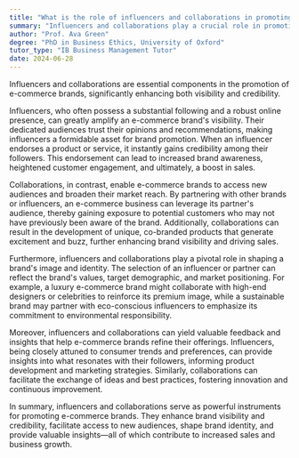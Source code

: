 ```yaml
---
title: "What is the role of influencers and collaborations in promoting e-commerce brands?"
summary: "Influencers and collaborations play a crucial role in promoting e-commerce brands by enhancing visibility and credibility."
author: "Prof. Ava Green"
degree: "PhD in Business Ethics, University of Oxford"
tutor_type: "IB Business Management Tutor"
date: 2024-06-28
---
```


Influencers and collaborations are essential components in the promotion of e-commerce brands, significantly enhancing both visibility and credibility.

Influencers, who often possess a substantial following and a robust online presence, can greatly amplify an e-commerce brand's visibility. Their dedicated audiences trust their opinions and recommendations, making influencers a formidable asset for brand promotion. When an influencer endorses a product or service, it instantly gains credibility among their followers. This endorsement can lead to increased brand awareness, heightened customer engagement, and ultimately, a boost in sales.

Collaborations, in contrast, enable e-commerce brands to access new audiences and broaden their market reach. By partnering with other brands or influencers, an e-commerce business can leverage its partner's audience, thereby gaining exposure to potential customers who may not have previously been aware of the brand. Additionally, collaborations can result in the development of unique, co-branded products that generate excitement and buzz, further enhancing brand visibility and driving sales.

Furthermore, influencers and collaborations play a pivotal role in shaping a brand's image and identity. The selection of an influencer or partner can reflect the brand's values, target demographic, and market positioning. For example, a luxury e-commerce brand might collaborate with high-end designers or celebrities to reinforce its premium image, while a sustainable brand may partner with eco-conscious influencers to emphasize its commitment to environmental responsibility.

Moreover, influencers and collaborations can yield valuable feedback and insights that help e-commerce brands refine their offerings. Influencers, being closely attuned to consumer trends and preferences, can provide insights into what resonates with their followers, informing product development and marketing strategies. Similarly, collaborations can facilitate the exchange of ideas and best practices, fostering innovation and continuous improvement.

In summary, influencers and collaborations serve as powerful instruments for promoting e-commerce brands. They enhance brand visibility and credibility, facilitate access to new audiences, shape brand identity, and provide valuable insights—all of which contribute to increased sales and business growth.
    